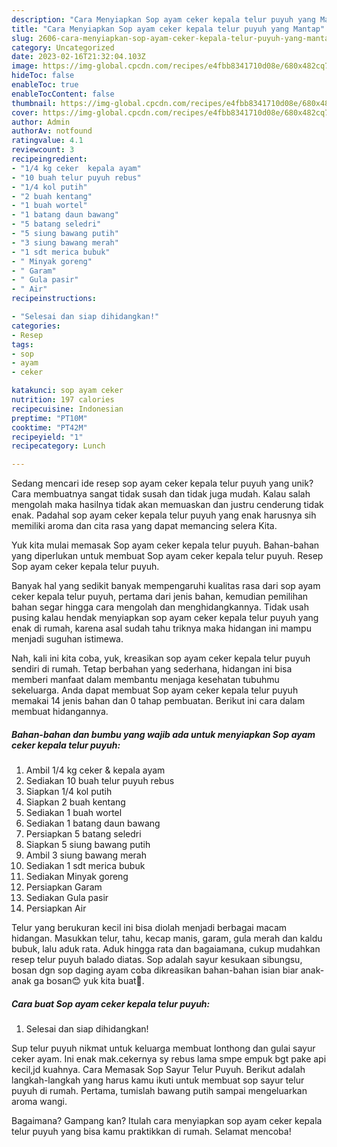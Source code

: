 ```yaml
---
description: "Cara Menyiapkan Sop ayam ceker kepala telur puyuh yang Mantap"
title: "Cara Menyiapkan Sop ayam ceker kepala telur puyuh yang Mantap"
slug: 2606-cara-menyiapkan-sop-ayam-ceker-kepala-telur-puyuh-yang-mantap
category: Uncategorized
date: 2023-02-16T21:32:04.103Z
image: https://img-global.cpcdn.com/recipes/e4fbb8341710d08e/680x482cq70/sop-ayam-ceker-kepala-telur-puyuh-foto-resep-utama.jpg
hideToc: false
enableToc: true
enableTocContent: false
thumbnail: https://img-global.cpcdn.com/recipes/e4fbb8341710d08e/680x482cq70/sop-ayam-ceker-kepala-telur-puyuh-foto-resep-utama.jpg
cover: https://img-global.cpcdn.com/recipes/e4fbb8341710d08e/680x482cq70/sop-ayam-ceker-kepala-telur-puyuh-foto-resep-utama.jpg
author: Admin
authorAv: notfound
ratingvalue: 4.1
reviewcount: 3
recipeingredient:
- "1/4 kg ceker  kepala ayam"
- "10 buah telur puyuh rebus"
- "1/4 kol putih"
- "2 buah kentang"
- "1 buah wortel"
- "1 batang daun bawang"
- "5 batang seledri"
- "5 siung bawang putih"
- "3 siung bawang merah"
- "1 sdt merica bubuk"
- " Minyak goreng"
- " Garam"
- " Gula pasir"
- " Air"
recipeinstructions:

- "Selesai dan siap dihidangkan!"
categories:
- Resep
tags:
- sop
- ayam
- ceker

katakunci: sop ayam ceker 
nutrition: 197 calories
recipecuisine: Indonesian
preptime: "PT10M"
cooktime: "PT42M"
recipeyield: "1"
recipecategory: Lunch

---
```





Sedang mencari ide resep sop ayam ceker kepala telur puyuh yang unik? Cara membuatnya sangat tidak susah dan tidak juga mudah. Kalau salah mengolah maka hasilnya tidak akan memuaskan dan justru cenderung tidak enak. Padahal sop ayam ceker kepala telur puyuh yang enak harusnya sih memiliki aroma dan cita rasa yang dapat memancing selera Kita.





Yuk kita mulai memasak Sop ayam ceker kepala telur puyuh. Bahan-bahan yang diperlukan untuk membuat Sop ayam ceker kepala telur puyuh. Resep Sop ayam ceker kepala telur puyuh.

Banyak hal yang sedikit banyak mempengaruhi kualitas rasa dari sop ayam ceker kepala telur puyuh, pertama dari jenis bahan, kemudian pemilihan bahan segar hingga cara mengolah dan menghidangkannya. Tidak usah pusing kalau hendak menyiapkan sop ayam ceker kepala telur puyuh yang enak di rumah, karena asal sudah tahu triknya maka hidangan ini mampu menjadi suguhan istimewa.






Nah, kali ini kita coba, yuk, kreasikan sop ayam ceker kepala telur puyuh sendiri di rumah. Tetap berbahan yang sederhana, hidangan ini bisa memberi manfaat dalam membantu menjaga kesehatan tubuhmu sekeluarga. Anda dapat membuat Sop ayam ceker kepala telur puyuh memakai 14 jenis bahan dan 0 tahap pembuatan. Berikut ini cara dalam membuat hidangannya.

<!--inarticleads1-->

##### Bahan-bahan dan bumbu yang wajib ada untuk menyiapkan Sop ayam ceker kepala telur puyuh:

1. Ambil 1/4 kg ceker &amp; kepala ayam
1. Sediakan 10 buah telur puyuh rebus
1. Siapkan 1/4 kol putih
1. Siapkan 2 buah kentang
1. Sediakan 1 buah wortel
1. Sediakan 1 batang daun bawang
1. Persiapkan 5 batang seledri
1. Siapkan 5 siung bawang putih
1. Ambil 3 siung bawang merah
1. Sediakan 1 sdt merica bubuk
1. Sediakan  Minyak goreng
1. Persiapkan  Garam
1. Sediakan  Gula pasir
1. Persiapkan  Air


Telur yang berukuran kecil ini bisa diolah menjadi berbagai macam hidangan. Masukkan telur, tahu, kecap manis, garam, gula merah dan kaldu bubuk, lalu aduk rata. Aduk hingga rata dan bagaiamana, cukup mudahkan resep telur puyuh balado diatas. Sop adalah sayur kesukaan sibungsu, bosan dgn sop daging ayam coba dikreasikan bahan-bahan isian biar anak-anak ga bosan😊 yuk kita buat💪. 

<!--inarticleads2-->

##### Cara buat Sop ayam ceker kepala telur puyuh:


1. Selesai dan siap dihidangkan!

Sup telur puyuh nikmat untuk keluarga membuat lonthong dan gulai sayur ceker ayam. Ini enak mak.cekernya sy rebus lama smpe empuk bgt pake api kecil,jd kuahnya. Cara Memasak Sop Sayur Telur Puyuh. Berikut adalah langkah-langkah yang harus kamu ikuti untuk membuat sop sayur telur puyuh di rumah. Pertama, tumislah bawang putih sampai mengeluarkan aroma wangi. 

Bagaimana? Gampang kan? Itulah cara menyiapkan sop ayam ceker kepala telur puyuh yang bisa kamu praktikkan di rumah. Selamat mencoba!
